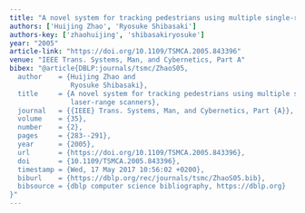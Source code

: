 ```yaml
---
title: "A novel system for tracking pedestrians using multiple single-row laser-range scanners"
authors: ['Huijing Zhao', 'Ryosuke Shibasaki']
authors-key: ['zhaohuijing', 'shibasakiryosuke']
year: "2005"
article-link: "https://doi.org/10.1109/TSMCA.2005.843396"
venue: "IEEE Trans. Systems, Man, and Cybernetics, Part A"
bibex: "@article{DBLP:journals/tsmc/ZhaoS05,
  author    = {Huijing Zhao and
               Ryosuke Shibasaki},
  title     = {A novel system for tracking pedestrians using multiple single-row
               laser-range scanners},
  journal   = {{IEEE} Trans. Systems, Man, and Cybernetics, Part {A}},
  volume    = {35},
  number    = {2},
  pages     = {283--291},
  year      = {2005},
  url       = {https://doi.org/10.1109/TSMCA.2005.843396},
  doi       = {10.1109/TSMCA.2005.843396},
  timestamp = {Wed, 17 May 2017 10:56:02 +0200},
  biburl    = {https://dblp.org/rec/journals/tsmc/ZhaoS05.bib},
  bibsource = {dblp computer science bibliography, https://dblp.org}
}"
---
```

